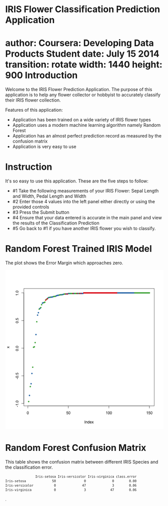 IRIS Flower Classification Prediction Application
========================================================
author: Coursera: Developing Data Products Student 
date: July  15 2014
transition: rotate
width: 1440
height: 900
Introduction 
========================================================

Welcome to the IRIS Flower Prediction Application. 
The purpose of this application is to help any flower
collector or hobbyist to accurately classify their IRIS flower collection. 

Features of this application: 
- Application has been trained on a wide variety of IRIS flower types
- Application uses a modern machine learning algorithm namely Random Forest
- Application has an almost perfect prediction record as measured by the confusion matrix
- Application is very easy to use

Instruction  
========================================================

It's so easy to use this application. These are the five steps to follow:

- #1 Take the following measurements of your IRIS Flower: Sepal Length and Width, Pedal Length and Width
- #2 Enter those 4 values into the left panel either directly or using the provided controls
- #3 Press the Submit button
- #4 Ensure that your data entered is accurate in the main panel and view the results of the Classification Prediction
- #5 Go back to #1 if you have another IRIS flower you wish to classify.

Random Forest Trained IRIS Model
========================================================
The plot shows the Error Margin which approaches zero.

![plot of chunk unnamed-chunk-1](FlowerPower-figure/unnamed-chunk-1.png) 

Random Forest Confusion Matrix 
========================================================
This table shows the confusion matrix between different IRIS Species and 
the classification error. 
<small>

```
                Iris-setosa Iris-versicolor Iris-virginica class.error
Iris-setosa              50               0              0        0.00
Iris-versicolor           0              47              3        0.06
Iris-virginica            0               3             47        0.06
```
.</small>
